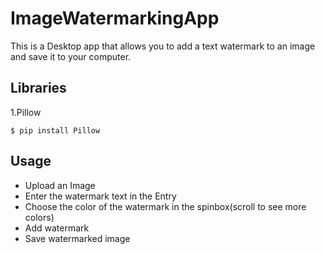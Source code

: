 # ImageWatermarkingApp
This is a Desktop app that allows you to add a text watermark to an image and save it to your computer.
## Libraries
1.Pillow
```
$ pip install Pillow
```
## Usage
- Upload an Image
- Enter the watermark text in the Entry
- Choose the color of the watermark in the spinbox(scroll to see more colors)
- Add watermark
- Save watermarked image
